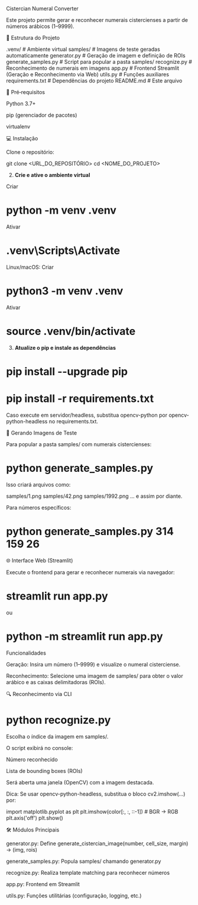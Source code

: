 Cistercian Numeral Converter

Este projeto permite gerar e reconhecer numerais cistercienses a partir de números arábicos (1–9999).

📂 Estrutura do Projeto

.venv/                 # Ambiente virtual
samples/               # Imagens de teste geradas automaticamente
generator.py           # Geração de imagem e definição de ROIs
generate_samples.py    # Script para popular a pasta samples/
recognize.py           # Reconhecimento de numerais em imagens
app.py                 # Frontend Streamlit (Geração e Reconhecimento via Web)
utils.py               # Funções auxiliares
requirements.txt       # Dependências do projeto
README.md              # Este arquivo

🚀 Pré‑requisitos

Python 3.7+

pip (gerenciador de pacotes)

virtualenv

💻 Instalação

Clone o repositório:

git clone <URL_DO_REPOSITÓRIO>
cd <NOME_DO_PROJETO>

2. **Crie e ative o ambiente virtual**
   
Criar
# python -m venv .venv
Ativar
# .venv\Scripts\Activate

Linux/macOS:
Criar
# python3 -m venv .venv
Ativar
# source .venv/bin/activate


3. **Atualize o pip e instale as dependências**

# pip install --upgrade pip
# pip install -r requirements.txt

Caso execute em servidor/headless, substitua opencv-python por opencv-python-headless no requirements.txt.

🎨 Gerando Imagens de Teste

Para popular a pasta samples/ com numerais cistercienses:

# python generate_samples.py

Isso criará arquivos como:

samples/1.png
samples/42.png
samples/1992.png
... e assim por diante.

Para números específicos:

# python generate_samples.py 314 159 26

🌐 Interface Web (Streamlit)

Execute o frontend para gerar e reconhecer numerais via navegador:

# streamlit run app.py
ou
# python -m streamlit run app.py

Funcionalidades

Geração: Insira um número (1–9999) e visualize o numeral cisterciense.

Reconhecimento: Selecione uma imagem de samples/ para obter o valor arábico e as caixas delimitadoras (ROIs).

🔍 Reconhecimento via CLI

# python recognize.py

Escolha o índice da imagem em samples/.

O script exibirá no console:

Número reconhecido

Lista de bounding boxes (ROIs)

Será aberta uma janela (OpenCV) com a imagem destacada.

Dica: Se usar opencv-python-headless, substitua o bloco cv2.imshow(...) por:

import matplotlib.pyplot as plt
plt.imshow(color[:, :, ::-1])  # BGR → RGB
plt.axis('off')
plt.show()

🛠️ Módulos Principais

generator.py: Define generate_cistercian_image(number, cell_size, margin) → (img, rois)

generate_samples.py: Popula samples/ chamando generator.py

recognize.py: Realiza template matching para reconhecer números

app.py: Frontend em Streamlit

utils.py: Funções utilitárias (configuração, logging, etc.)
